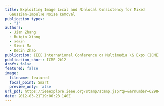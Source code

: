 ```yaml
---
title: Exploiting Image Local and Nonlocal Consistency for Mixed
  Gaussian-Impulse Noise Removal
publication_types:
  - "1"
authors:
  - Jian Zhang
  - Ruiqin Xiong
  - admin
  - Siwei Ma 
  - Debin Zhao
publication: IEEE International Conference on Multimedia \& Expo (ICME), 2012
publication_short: ICME 2012
draft: false
featured: false
image:
  filename: featured
  focal_point: Smart
  preview_only: false
url_pdf: https://ieeexplore.ieee.org/stamp/stamp.jsp?tp=&arnumber=6298466
date: 2012-03-21T19:06:23.140Z
---
```

